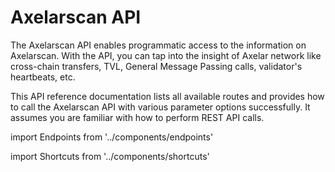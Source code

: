 # Axelarscan API

The Axelarscan API enables programmatic access to the information on Axelarscan. With the API, you can tap into the insight of Axelar network like cross-chain transfers, TVL, General Message Passing calls, validator's heartbeats, etc.

This API reference documentation lists all available routes and provides how to call the Axelarscan API with various parameter options successfully. It assumes you are familiar with how to perform REST API calls.

import Endpoints from '../components/endpoints'

<Endpoints />

import Shortcuts from '../components/shortcuts'

<Shortcuts />
